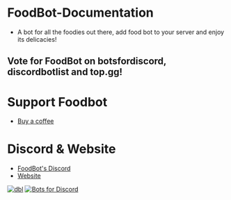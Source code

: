 # FoodBot-Documentation
  * A bot for all the foodies out there, add food bot to your server and enjoy its delicacies!
## Vote for FoodBot on botsfordiscord, discordbotlist and top.gg!

# Support Foodbot
  * [Buy a coffee](https://ko-fi.com/foodbot)

# Discord & Website
  * [FoodBot's Discord](https://discord.com/invite/JZzKbzW)
  * [Website](https://foodbot.clvrk.xyz)
  
[![dbl](https://discordbotlist.com/api/v1/bots/730899590869680228/widget)](https://discordbotlist.com/bots/foodbot) [![Bots for Discord](https://discords.com/bots/api/bot/730899590869680228/widget)](https://discords.com/bots/bots/730899590869680228)
